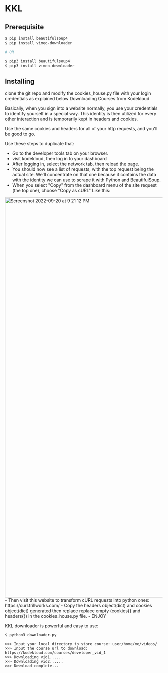 # KKL

## Prerequisite
```bash
$ pip install beautifulsoup4
$ pip install vimeo-downloader

# OR

$ pip3 install beautifulsoup4
$ pip3 install vimeo-downloader
```

## Installing
 clone the git repo and modify the cookies_house.py file with your login credentials as explained below
Downloading Courses from Kodekloud

Basically, when you sign into a website normally, you use your credentials to identify yourself in a special way. This identity is then utilized for every other interaction and is temporarily kept in headers and cookies.

Use the same cookies and headers for all of your http requests, and you'll be good to go.

Use these steps to duplicate that:

- Go to the developer tools tab on your browser.
- visit kodekloud, then log in to your dashboard
- After logging in, select the network tab, then reload the page.
- You should now see a list of requests, with the top request being the actual site. We'll concentrate on that one because it contains the data with the identity we can use to scrape it with Python and BeautifulSoup.
- When you select "Copy" from the dashboard menu of the site request (the top one), choose "Copy as cURL"
Like this:

<img width="1280" alt="Screenshot 2022-09-20 at 9 21 12 PM" src="https://user-images.githubusercontent.com/55334829/191357531-947b1bfa-d9fe-4a06-9cb3-77f0e4756463.png">
- Then visit this website to transform cURL requests into python ones: https://curl.trillworks.com/
- Copy the headers object(dict) and cookies object(dict) generated then replace  replace empty (cookies{} and headers{}) in the cookies_house.py file.
- ENJOY


KKL downloader is powerful and easy to use:

```bash
$ python3 downloader.py
```

```python3
>>> Input your local directory to store course: user/home/me/videos/
>>> Input the course url to download: https://kodekloud.com/courses/developer_vid_1
>>> Downloading vid1......
>>> Downloading vid2......
>>> Download complete...

```
